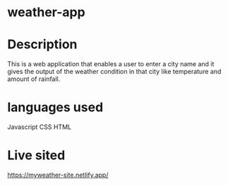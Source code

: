 # weather-app
# Description
This is a web application that enables a user to enter a city name and it gives the output of the weather condition in that city like temperature and amount of rainfall.
# languages used
Javascript
CSS
HTML

# Live sited
 https://myweather-site.netlify.app/